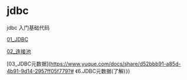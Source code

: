 # jdbc
jdbc 入门基础代码

[01_JDBC](https://www.yuque.com/docs/share/3f9aadd1-00b7-42ad-a212-ca77aca44533)

[02_连接池](https://www.yuque.com/docs/share/773408db-e710-4189-ab01-d0490e2d7336) 

[03_JDBC元数据](https://www.yuque.com/docs/share/d52bbb91-a85d-4b91-9d14-2957ff05f779?# 《6.JDBC元数据(了解)》)
